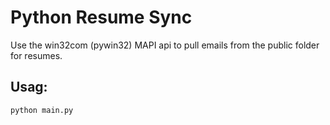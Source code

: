Python Resume Sync
==================

Use the win32com (pywin32) MAPI api to pull emails from the public folder for resumes.

Usag:
-----

```
python main.py
```